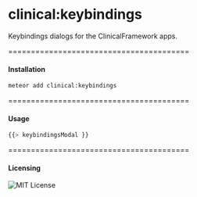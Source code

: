 clinical:keybindings
======================================

Keybindings dialogs for the ClinicalFramework apps.

========================================
#### Installation  

````sh
meteor add clinical:keybindings
````

========================================
#### Usage  

````js
{{> keybindingsModal }}
````


========================================
#### Licensing  

![MIT License](https://img.shields.io/badge/license-MIT-blue.svg)
